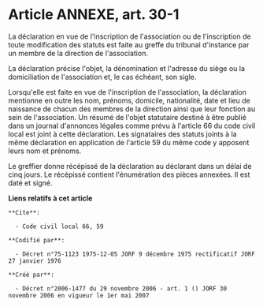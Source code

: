 # Article ANNEXE, art. 30-1

La déclaration en vue de l'inscription de l'association ou de l'inscription de toute modification des statuts est faite au
greffe du tribunal d'instance par un membre de la direction de l'association.

La déclaration précise l'objet, la dénomination et l'adresse du siège ou la domiciliation de l'association et, le cas
échéant, son sigle.

Lorsqu'elle est faite en vue de l'inscription de l'association, la déclaration mentionne en outre les nom, prénoms, domicile,
nationalité, date et lieu de naissance de chacun des membres de la direction ainsi que leur fonction au sein de
l'association. Un résumé de l'objet statutaire destiné à être publié dans un journal d'annonces légales comme prévu à
l'article 66 du code civil local est joint à cette déclaration. Les signataires des statuts joints à la même déclaration en
application de l'article 59 du même code y apposent leurs nom et prénoms.

Le greffier donne récépissé de la déclaration au déclarant dans un délai de cinq jours. Le récépissé contient l'énumération
des pièces annexées. Il est daté et signé.

**Liens relatifs à cet article**

	**Cite**:

	  - Code civil local 66, 59

	**Codifié par**:

	  - Décret n°75-1123 1975-12-05 JORF 9 décembre 1975 rectificatif JORF 27 janvier 1976

	**Créé par**:

	  - Décret n°2006-1477 du 29 novembre 2006 - art. 1 () JORF 30 novembre 2006 en vigueur le 1er mai 2007
